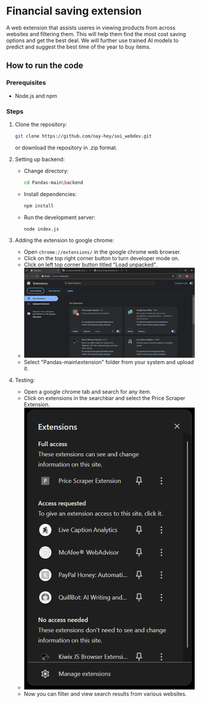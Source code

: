 # Financial saving extension

A web extension that assists useres in viewing products from across websites and filtering them. This will help them find the most cost saving options and get the best deal.
We will further use trained AI models to predict and suggest the best time of the year to buy items.

## How to run the code

### Prerequisites
- Node.js and npm

### Steps
1. Clone the repository:
    ```bash
    git clone https://github.com/nay-hey/soi_webdev.git
    ```
    or download the repository in .zip format.

2. Setting up backend:
    - Change directory:
        ```bash
        cd Pandas-main\backend
        ```
    - Install dependencies:
        ```bash
        npm install
        ```
   
    - Run the development server:
        ```bash
        node index.js
        ```
3. Adding the extension to google chrome:
    - Open `chrome://extensions/` in the google chrome web browser.
    - Click on the top right corner button to turn developer mode on.
    - Click on left top corner button titled "Load unpacked".
    - ![Extension](/Extensions.png)
    - Select "Pandas-main\extension" folder from your system and upload it.

4. Testing:
    - Open a google chrome tab and search for any item.
    - Click on extensions in the searchbar and select the Price Scraper Extension.
    - ![Extension1](/Extensions1.png)
    - Now you can filter and view search results from various websites.
